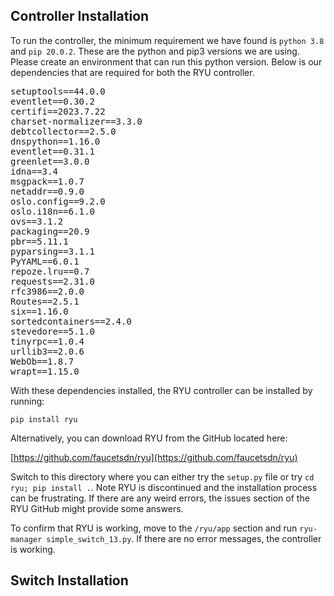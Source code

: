 ## Controller Installation
To run the controller, the minimum requirement we have found is `python 3.8` and `pip 20.0.2`. These are the python and pip3 versions we are using. Please create an environment that can run this python version. Below is our dependencies that are required for both the RYU controller.

<pre>
setuptools==44.0.0
eventlet==0.30.2
certifi==2023.7.22
charset-normalizer==3.3.0
debtcollector==2.5.0
dnspython==1.16.0
eventlet==0.31.1
greenlet==3.0.0
idna==3.4
msgpack==1.0.7
netaddr==0.9.0
oslo.config==9.2.0
oslo.i18n==6.1.0
ovs==3.1.2
packaging==20.9
pbr==5.11.1
pyparsing==3.1.1
PyYAML==6.0.1
repoze.lru==0.7
requests==2.31.0
rfc3986==2.0.0
Routes==2.5.1
six==1.16.0
sortedcontainers==2.4.0
stevedore==5.1.0
tinyrpc==1.0.4
urllib3==2.0.6
WebOb==1.8.7
wrapt==1.15.0
</pre>
With these dependencies installed, the RYU controller can be installed by running:

`pip install ryu`

Alternatively, you can download RYU from the GitHub located here:

[https://github.com/faucetsdn/ryu](https://github.com/faucetsdn/ryu)

Switch to this directory where you can either try the `setup.py` file or try `cd ryu; pip install .`. Note RYU is discontinued and the installation process can be frustrating. If there are any weird errors, the issues section of the RYU GitHub might provide some answers.

To confirm that RYU is working, move to the `/ryu/app` section and run `ryu-manager simple_switch_13.py`. If there are no error messages, the controller is working. 

## Switch Installation